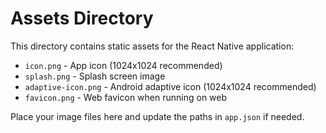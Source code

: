 # Assets Directory

This directory contains static assets for the React Native application:

- `icon.png` - App icon (1024x1024 recommended)
- `splash.png` - Splash screen image
- `adaptive-icon.png` - Android adaptive icon (1024x1024 recommended)
- `favicon.png` - Web favicon when running on web

Place your image files here and update the paths in `app.json` if needed.